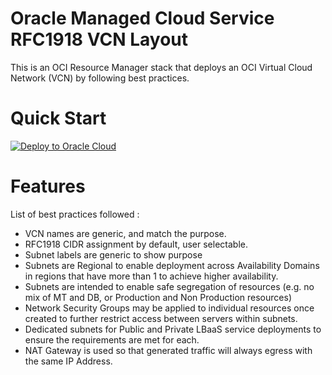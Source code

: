 # Oracle Managed Cloud Service RFC1918 VCN Layout

This is an OCI Resource Manager stack that deploys an OCI Virtual Cloud Network (VCN) by following best practices.

# Quick Start

[![Deploy to Oracle Cloud](https://oci-resourcemanager-plugin.plugins.oci.oraclecloud.com/latest/deploy-to-oracle-cloud.svg)](https://console.us-phoenix-1.oraclecloud.com/resourcemanager/stacks/create?region=home&zipUrl=https://github.com/oracle-quickstart/oci-mcs-vcns-rfc1918/archive/main.zip)

# Features

List of best practices followed : 

* VCN names are generic, and match the purpose.
* RFC1918 CIDR assignment by default, user selectable.
* Subnet labels are generic to show purpose
* Subnets are Regional to enable deployment across Availability Domains in regions that have more than 1 to achieve higher availability.
* Subnets are intended to enable safe segregation of resources (e.g. no mix of MT and DB, or Production and Non Production resources)
* Network Security Groups may be applied to individual resources once created to further restrict access between servers within subnets.
* Dedicated subnets for Public and Private LBaaS service deployments to ensure the requirements are met for each.
* NAT Gateway is used so that generated traffic will always egress with the same IP Address.
